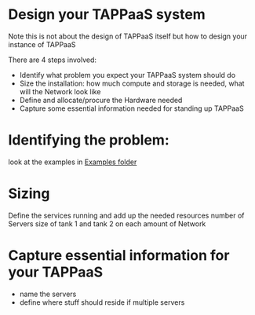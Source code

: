 # Design your TAPPaaS system

Note this is not about the design of TAPPaaS itself but how to design your instance of TAPPaaS

There are 4 steps involved:

- Identify what problem you expect your TAPPaaS system should do
- Size the installation: how much compute and storage is needed, what will the Network look like
- Define and allocate/procure the Hardware needed
- Capture some essential information needed for standing up TAPPaaS

# Identifying the problem:

look at the examples in [Examples folder](../Examples/README.md)

# Sizing

Define the services running and add up the needed resources
number of Servers
size of tank 1 and tank 2 on each
amount of Network

# Capture essential information for your TAPPaaS

- name the servers
- define where stuff should reside if multiple servers